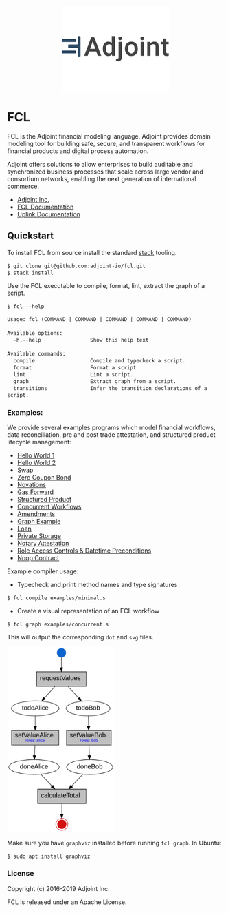 <p align="center">
<a href="https://www.adjoint.io">
  <img width="250" src="./.assets/fcl.png" alt="Adjoint Logo" />
</a>
</p>

FCL
===

FCL is the Adjoint financial modeling language. Adjoint provides domain modeling
tool for building safe, secure, and transparent workflows for financial products
and digital process automation.

Adjoint offers solutions to allow enterprises to build auditable and
synchronized business processes that scale across large vendor and consortium
networks, enabling the next generation of international commerce.

* [Adjoint Inc.](https://www.adjoint.io)
* [FCL Documentation](https://www.adjoint.io/docs/workflows.html)
* [Uplink Documentation](https://www.adjoint.io/docs/index.html)

Quickstart
----------

To install FCL from source install the standard
[stack](https://docs.haskellstack.org/en/stable/README/) tooling.

```
$ git clone git@github.com:adjoint-io/fcl.git
$ stack install
```

Use the FCL executable to compile, format, lint, extract the graph of a script.

```
$ fcl --help
```

```
Usage: fcl (COMMAND | COMMAND | COMMAND | COMMAND | COMMAND)

Available options:
  -h,--help                Show this help text

Available commands:
  compile                  Compile and typecheck a script.
  format                   Format a script
  lint                     Lint a script.
  graph                    Extract graph from a script.
  transitions              Infer the transition declarations of a script.
```

### Examples:

We provide several examples programs which model financial workflows, data
reconciliation, pre and post trade attestation, and structured product lifecycle
management:

* [Hello World 1](examples/minimal.s)
* [Hello World 2](examples/simple.s)
* [Swap](examples/swap.s)
* [Zero Coupon Bond](examples/zcb.s)
* [Novations](examples/novation.s)
* [Gas Forward](examples/gas-forward.s)
* [Structured Product](examples/product.s)
* [Concurrent Workflows](examples/concurrent.s)
* [Amendments](examples/amendment.s)
* [Graph Example](examples/graph.s)
* [Loan](examples/loan_contract.s)
* [Private Storage](examples/locals.s)
* [Notary Attestation](examples/notary.s)
* [Role Access Controls & Datetime Preconditions](examples/preconditions.s)
* [Noop Contract](examples/single.s)

Example compiler usage:

- Typecheck and print method names and type signatures

```
$ fcl compile examples/minimal.s
```

- Create a visual representation of an FCL workflow

```
$ fcl graph examples/concurrent.s
```

This will output the corresponding `dot` and `svg` files.

<p>
  <img src="assets/concurrent.svg" width="250"/>
</p>


Make sure you have `graphviz` installed before running `fcl graph`. In Ubuntu:
```
$ sudo apt install graphviz
```

### License

Copyright (c) 2016-2019 Adjoint Inc.

FCL is released under an Apache License.
